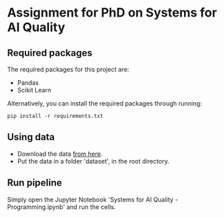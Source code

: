 # Assignment for PhD on Systems for AI Quality

## Required packages

The required packages for this project are: 
 * Pandas
 * Scikit Learn

Alternatively, you can install the required packages through running:

```
pip install -r requirements.txt
```

## Using data

 * Download the data [from here](https://surfdrive.surf.nl/files/index.php/s/LDwpIdG7HHkQiOs).
 * Put the data in a folder 'dataset', in the root directory.

## Run pipeline

Simply open the Jupyter Notebook 'Systems for AI Quality - Programming.ipynb' and run the cells.
